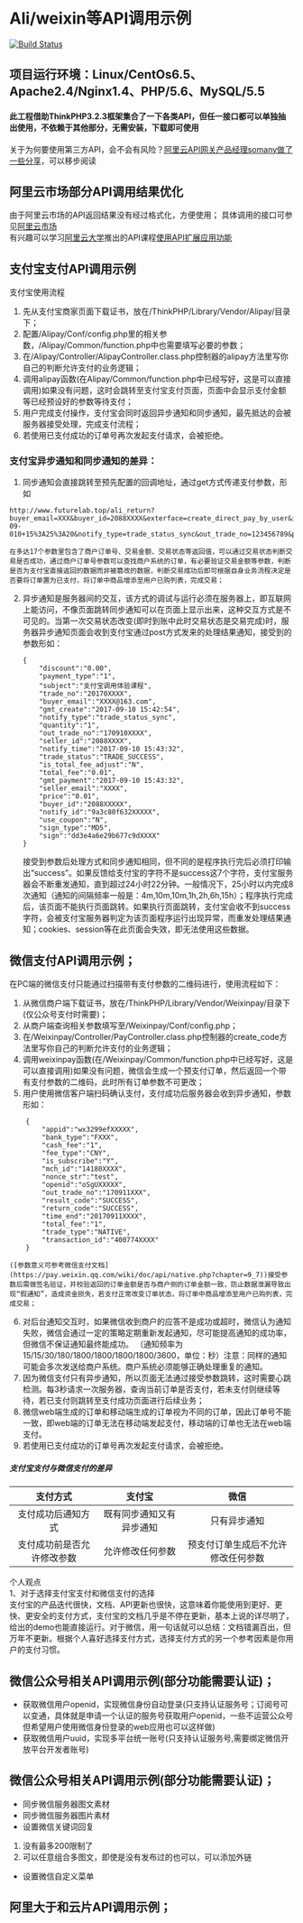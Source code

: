 # Ali/weixin等API调用示例
[![Build Status](https://travis-ci.org/super5000/aliapi.svg?branch=master)](https://travis-ci.org/super5000/aliapi)
## 项目运行环境：Linux/CentOs6.5、Apache2.4/Nginx1.4、PHP/5.6、MySQL/5.5
#### 此工程借助ThinkPHP3.2.3框架集合了一下各类API，但任一接口都可以单独抽出使用，不依赖于其他部分，无需安装，下载即可使用
关于为何要使用第三方API，会不会有风险？[阿里云API网关产品经理somany做了一些分享](https://yq.aliyun.com/articles/72533?spm=5176.100239.0.0.g6BX1g)，可以移步阅读
## 阿里云市场部分API调用结果优化  
由于阿里云市场的API返回结果没有经过格式化，方便使用；
具体调用的接口可参见[阿里云市场](https://promotion.aliyun.com/ntms/market/data.html?spm=5176.8142029.414693.37.Agg7CB)  
有兴趣可以学习[阿里云大学](https://edu.aliyun.com/)推出的API课程[使用API扩展应用功能](https://edu.aliyun.com/course/69?spm=0.0.0.0.k7BeWl)
## 支付宝支付API调用示例
支付宝使用流程
 1. 先从支付宝商家页面下载证书，放在/ThinkPHP/Library/Vendor/Alipay/目录下；  
 2. 配置/Alipay/Conf/config.php里的相关参数，/Alipay/Common/function.php中也需要填写必要的参数；  
 3. 在/Alipay/Controller/AlipayController.class.php控制器的alipay方法里写你自己的判断允许支付的业务逻辑；
 4. 调用alipay函数(在Alipay/Common/function.php中已经写好，这是可以直接调用)如果没有问题，这时会跳转至支付宝支付页面，页面中会显示支付金额等已经预设好的参数等待支付；  
 5. 用户完成支付操作，支付宝会同时返回异步通知和同步通知，最先抵达的会被服务器接受处理，完成支付流程；  
 6. 若使用已支付成功的订单号再次发起支付请求，会被拒绝。

### 支付宝异步通知和同步通知的差异：

 1. 同步通知会直接跳转至预先配置的回调地址，通过get方式传递支付参数，形如
```
http://www.futurelab.top/ali_return?buyer_email=XXX&buyer_id=2088XXXX&exterface=create_direct_pay_by_user&is_success=T&notify_id=RqPnCoPT3K9%252Fvwbh3InWfjfy%252BgJNrz7BPac%252FqwHxJcac3tW0SBAZc&notify_time=2017-09-010+15%3A25%3A20&notify_type=trade_status_sync&out_trade_no=123456789&payment_type=1&seller_email=XXXX&seller_id=2088XXXX&subject=%E4%BC%98%E8%B0%B1%E5%88%9B%E6%96%B0%E8%AF%BE%E7%A8%8B%2F352436&total_fee=0.01&trade_no=201709010XXX&trade_status=TRADE_SUCCESS&sign=505865055c40964fXXXXX&sign_type=MD5
```
    在多达17个参数里包含了商户订单号、交易金额、交易状态等返回值，可以通过交易状态判断交易是否成功，通过商户订单号参数可以查找商户系统的订单，有必要验证交易金额等参数，判断是否为支付宝直接返回的数据而非被篡改的数据，判断交易成功后即可根据自身业务流程决定是否要将订单置为已支付，将订单中商品增添至用户已购列表，完成交易；  

 2. 异步通知是服务器间的交互，该方式的调试与运行必须在服务器上，即互联网上能访问，不像页面跳转同步通知可以在页面上显示出来，这种交互方式是不可见的。当第一次交易状态改变(即时到账中此时交易状态是交易完成)时，服务器异步通知页面会收到支付宝通过post方式发来的处理结果通知，接受到的参数形如：  
    ```
    {
        "discount":"0.00",
        "payment_type":"1",
        "subject":"支付宝调用体验课程",
        "trade_no":"20170XXXX",
        "buyer_email":"XXXX@163.com",
        "gmt_create":"2017-09-10 15:42:54",
        "notify_type":"trade_status_sync",
        "quantity":"1",
        "out_trade_no":"170910XXXX",
        "seller_id":"2088XXXX",
        "notify_time":"2017-09-10 15:43:32",
        "trade_status":"TRADE_SUCCESS",
        "is_total_fee_adjust":"N",
        "total_fee":"0.01",
        "gmt_payment":"2017-09-10 15:43:32",
        "seller_email":"XXXX",
        "price":"0.01",
        "buyer_id":"2088XXXXX",
        "notify_id":"9a3c80f632XXXXX",
        "use_coupon":"N",
        "sign_type":"MD5",
        "sign":"dd3e4a6e29b677c9dXXXX"
    }
    ```
    接受到参数后处理方式和同步通知相同，但不同的是程序执行完后必须打印输出“success”。如果反馈给支付宝的字符不是success这7个字符，支付宝服务器会不断重发通知，直到超过24小时22分钟。一般情况下，25小时以内完成8次通知（通知的间隔频率一般是：4m,10m,10m,1h,2h,6h,15h）；程序执行完成后，该页面不能执行页面跳转。如果执行页面跳转，支付宝会收不到success字符，会被支付宝服务器判定为该页面程序运行出现异常，而重发处理结果通知；cookies、session等在此页面会失效，即无法使用这些数据。

## 微信支付API调用示例；  
在PC端的微信支付只能通过扫描带有支付参数的二维码进行，使用流程如下：
 1. 从微信商户端下载证书，放在/ThinkPHP/Library/Vendor/Weixinpay/目录下(仅公众号支付时需要)；   
 2. 从商户端查询相关参数填写至/Weixinpay/Conf/config.php；  
 3. 在/Weixinpay/Controller/PayController.class.php控制器的create_code方法里写你自己的判断允许支付的业务逻辑；
 4. 调用weixinpay函数(在/Weixinpay/Common/function.php中已经写好，这是可以直接调用)如果没有问题，微信会生成一个预支付订单，然后返回一个带有支付参数的二维码，此时所有订单参数不可更改；  
 5. 用户使用微信客户端扫码确认支付，支付成功后服务器会收到异步通知，参数形如：
```
    {
        "appid":"wx3299efXXXXX",
        "bank_type":"FXXX",
        "cash_fee":"1",
        "fee_type":"CNY",
        "is_subscribe":"Y",
        "mch_id":"14180XXXX",
        "nonce_str":"test",
        "openid":"oSgUXXXXX",
        "out_trade_no":"170911XXX",
        "result_code":"SUCCESS",
        "return_code":"SUCCESS",
        "time_end":"20170911XXXX",
        "total_fee":"1",
        "trade_type":"NATIVE",
        "transaction_id":"400774XXXX"
    }
```
    ([参数意义可参考微信支付文档](https://pay.weixin.qq.com/wiki/doc/api/native.php?chapter=9_7))接受参数后需做签名验证，并校验返回的订单金额是否与商户侧的订单金额一致，防止数据泄漏导致出现“假通知”，造成资金损失，若支付正常改变订单状态，将订单中商品增添至用户已购列表，完成交易；  
 6. 对后台通知交互时，如果微信收到商户的应答不是成功或超时，微信认为通知失败，微信会通过一定的策略定期重新发起通知，尽可能提高通知的成功率，但微信不保证通知最终能成功。 （通知频率为15/15/30/180/1800/1800/1800/1800/3600，单位：秒）注意：同样的通知可能会多次发送给商户系统。商户系统必须能够正确处理重复的通知。  
 7. 因为微信支付只有异步通知，所以页面无法通过接受参数跳转，这时需要心跳检测。每3秒请求一次服务器，查询当前订单是否支付，若未支付则继续等待，若已支付则跳转至支付成功页面进行后续业务；  
 8. 微信web端生成的订单和移动端生成的订单视为不同的订单，因此订单号不能一致，即web端的订单无法在移动端发起支付，移动端的订单也无法在web端支付。  
 9. 若使用已支付成功的订单号再次发起支付请求，会被拒绝。

##### 支付宝支付与微信支付的差异
|支付方式|支付宝|微信|
|:-----:|:-----:|:-----:|
|支付成功后通知方式|既有同步通知又有异步通知|只有异步通知|
|支付成功前是否允许修改参数|允许修改任何参数|预支付订单生成后不允许修改任何参数|

个人观点  
1、对于选择支付宝支付和微信支付的选择  
  支付宝的产品迭代很快，文档、API更新也很快，这意味着你能使用到更好、更快、更安全的支付方式，支付宝的文档几乎是不停在更新，基本上说的详尽明了，给出的demo也能直接运行。对于微信，用一句话就可以总结：文档错漏百出，但万年不更新。根据个人喜好选择支付方式，选择支付方式的另一个参考因素是你用户的支付习惯。


## 微信公众号相关API调用示例(部分功能需要认证)；  
  * 获取微信用户openid，实现微信身份自动登录(只支持认证服务号；订阅号可以变通，具体就是申请一个认证的服务号获取用户openid，一些不运营公众号但希望用户使用微信身份登录的web应用也可以这样做)  
  * 获取微信用户uuid，实现多平台统一账号(只支持认证服务号,需要绑定微信开放平台开发者账号)


## 微信公众号相关API调用示例(部分功能需要认证)；  
  * 同步微信服务器图文素材  
  * 同步微信服务器图片素材  
  * 设置微信关键词回复  
   1. 没有最多200限制了  
   2. 可以任意组合多图文，即使是没有发布过的也可以，可以添加外链  
  * 设置微信自定义菜单  


## 阿里大于和云片API调用示例；  

